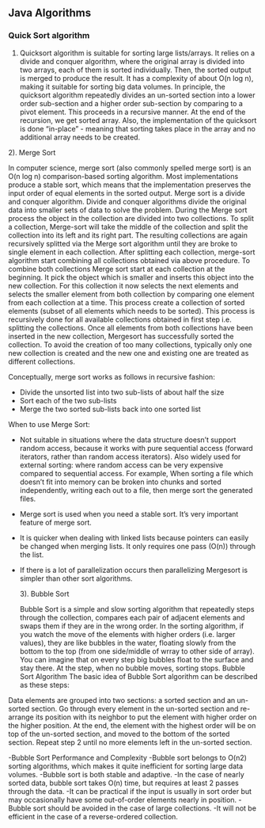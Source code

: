 ## Java Algorithms

### Quick Sort algorithm

1. Quicksort algorithm is suitable for sorting large lists/arrays. It relies on a divide and conquer algorithm, where the original array is divided into two arrays, each of them is sorted individually. Then, the sorted output is merged to produce the result. It has a complexity of about O(n log n), making it suitable for sorting big data volumes. In principle, the quicksort algorithm repeatedly divides an un-sorted section into a lower order sub-section and a higher order sub-section by comparing to a pivot element. This proceeds in a recursive manner. At the end of the recursion, we get sorted array. Also, the implementation of the quicksort is done “in-place” - meaning that sorting takes place in the array and no additional array needs to be created.

2). Merge Sort

In computer science, merge sort (also commonly spelled merge sort) is an O(n log n) comparison-based sorting algorithm. Most implementations produce a stable sort, which means that the implementation preserves the input order of equal elements in the sorted output. Merge sort is a divide and conquer algorithm. Divide and conquer algorithms divide the original data into smaller sets of data to solve the problem. During the Merge sort process the object in the collection are divided into two collections. To split a collection, Merge-sort will take the middle of the collection and split the collection into its left and its right part. The resulting collections are again recursively splitted via the Merge sort algorithm until they are broke to single element in each collection. After splitting each collection, merge-sort algorithm start combining all collections obtained via above procedure. To combine both collections Merge sort start at each collection at the beginning. It pick the object which is smaller and inserts this object into the new collection. For this collection it now selects the next elements and selects the smaller element from both collection by comparing one element from each collection at a time. This process create a collection of sorted elements (subset of all elements which needs to be sorted). This process is recursively done for all available collections obtained in first step i.e. splitting the collections. Once all elements from both collections have been inserted in the new collection, Mergesort has successfully sorted the collection. To avoid the creation of too many collections, typically only one new collection is created and the new one and existing one are treated as different collections.

Conceptually, merge sort works as follows in recursive fashion:

- Divide the unsorted list into two sub-lists of about half the size
- Sort each of the two sub-lists
- Merge the two sorted sub-lists back into one sorted list

When to use Merge Sort:

- Not suitable in situations where the data structure doesn’t support random access, because it works with pure sequential access (forward iterators, rather than random access iterators). Also widely used for external sorting: where random access can be very expensive compared to sequential access. For example, When sorting a file which doesn’t fit into memory can be broken into chunks and sorted independently, writing each out to a file, then merge sort the generated files.

- Merge sort is used when you need a stable sort. It’s very important feature of merge sort.
- It is quicker when dealing with linked lists because pointers can easily be changed when merging lists. It only requires one pass (O(n)) through the list.
- If there is a lot of parallelization occurs then parallelizing Mergesort is simpler than other sort algorithms.

  3). Bubble Sort

  Bubble Sort is a simple and slow sorting algorithm that repeatedly steps through the collection, compares each pair of adjacent elements and swaps them if they are in the wrong order. In the sorting algorithm, if you watch the move of the elements with higher orders (i.e. larger values), they are like bubbles in the water, floating slowly from the bottom to the top (from one side/middle of wrray to other side of array). You can imagine that on every step big bubbles float to the surface and stay there. At the step, when no bubble moves, sorting stops.
  Bubble Sort Algorithm The basic idea of Bubble Sort algorithm can be described as these steps:

Data elements are grouped into two sections: a sorted section and an un-sorted section.
Go through every element in the un-sorted section and re-arrange its position with its neighbor to put the element with higher order on the higher position. At the end, the element with the highest order will be on top of the un-sorted section, and moved to the bottom of the sorted section.
Repeat step 2 until no more elements left in the un-sorted section.

-Bubble Sort Performance and Complexity
-Bubble sort belongs to O(n2) sorting algorithms, which makes it quite inefficient for sorting large data volumes.
-Bubble sort is both stable and adaptive.
-In the case of nearly sorted data, bubble sort takes O(n) time, but requires at least 2 passes through the data.
-It can be practical if the input is usually in sort order but may occasionally have some out-of-order elements nearly in position.
-Bubble sort should be avoided in the case of large collections.
-It will not be efficient in the case of a reverse-ordered collection.
